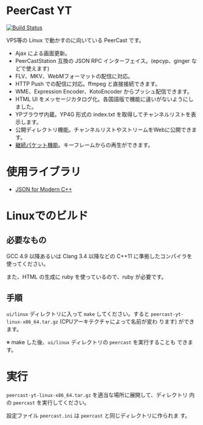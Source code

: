 # PeerCast YT

[![Build Status](https://travis-ci.org/plonk/peercast-yt.svg?branch=master)](https://travis-ci.org/plonk/peercast-yt)

VPS等の Linux で動かすのに向いている PeerCast です。

* Ajax による画面更新。
* PeerCastStation 互換の JSON RPC インターフェイス。(epcyp、ginger などで使えます)
* FLV、MKV、WebMフォーマットの配信に対応。
* HTTP Push での配信に対応。ffmpeg と直接接続できます。
* WME、Expression Encoder、KotoEncoder からプッシュ配信できます。
* HTML UI をメッセージカタログ化。各国語版で機能に違いがないようにしました。
* YPブラウザ内蔵。YP4G 形式の index.txt を取得してチャンネルリストを表示します。
* 公開ディレクトリ機能。チャンネルリストやストリームをWebに公開できます。
* [継続パケット機能](docs/continuation-packets.md)。キーフレームからの再生ができます。

# 使用ライブラリ

* [JSON for Modern C++](https://github.com/nlohmann/json)

# Linuxでのビルド

## 必要なもの

GCC 4.9 以降あるいは Clang 3.4 以降などの C++11 に準拠したコンパイラを
使ってください。

また、HTML の生成に ruby を使っているので、ruby が必要です。

## 手順

`ui/linux` ディレクトリに入って `make` してください。すると
`peercast-yt-linux-x86_64.tar.gz` (CPUアーキテクチャによって名前が変わ
ります) ができます。

※ make した後、`ui/linux` ディレクトリの `peercast` を実行することも
できます。

# 実行

`peercast-yt-linux-x86_64.tar.gz` を適当な場所に展開して、ディレクトリ
内の `peercast` を実行してください。

設定ファイル `peercast.ini` は `peercast` と同じディレクトリに作られま
す。
